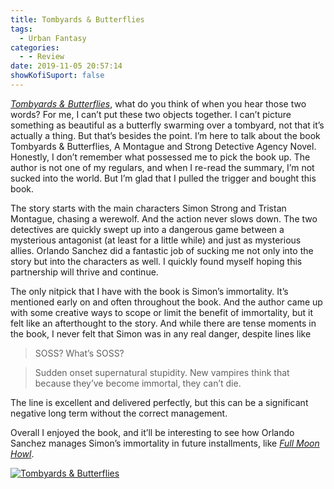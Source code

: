 ```yaml
---
title: Tombyards & Butterflies
tags:
  - Urban Fantasy
categories:
  - - Review
date: 2019-11-05 20:57:14
showKofiSuport: false
---
```


[*Tombyards & Butterflies*](https://www.audible.com/pd/Tombyards-Butterflies-Audiobook/B0797K6BDV?pf_rd_p=6a5ce8e4-798e-4a64-8bc5-71dcf66d673f&pf_rd_r=H5C71EX0QSX48PRCVRRF&ref=a_lib_c4_libItem_B0797K6BDV), what do you think of when you hear those two words? For me, I can’t put these two objects together. I can’t picture something as beautiful as a butterfly swarming over a tombyard, not that it’s actually a thing. But that’s besides the point. I’m here to talk about the book Tombyards & Butterflies, A Montague and Strong Detective Agency Novel. Honestly, I don’t remember what possessed me to pick the book up. The author is not one of my regulars, and when I re-read the summary, I’m not sucked into the world. But I’m glad that I pulled the trigger and bought this book.<!-- more -->
 
The story starts with the main characters Simon Strong and Tristan Montague, chasing a werewolf. And the action never slows down. The two detectives are quickly swept up into a dangerous game between a mysterious antagonist (at least for a little while) and just as mysterious allies. Orlando Sanchez did a fantastic job of sucking me not only into the story but into the characters as well. I quickly found myself hoping this partnership will thrive and continue.
 
The only nitpick that I have with the book is Simon’s immortality. It’s mentioned early on and often throughout the book. And the author came up with some creative ways to scope or limit the benefit of immortality, but it felt like an afterthought to the story. And while there are tense moments in the book, I never felt that Simon was in any real danger, despite lines like
 
> SOSS? What’s SOSS?
 
> Sudden onset supernatural stupidity. New vampires think that because they’ve become immortal, they can’t die.
 
The line is excellent and delivered perfectly, but this can be a significant negative long term without the correct management. 
 
Overall I enjoyed the book, and it’ll be interesting to see how Orlando Sanchez manages Simon’s immortality in future installments, like [*Full Moon Howl*](https://www.audible.com/pd/Full-Moon-Howl-Audiobook/B07BNSWCT9?pf_rd_p=1bcbcf4a-338d-4f9f-9fb9-7c5b66bf627d&pf_rd_r=DB0X05AX53YA7Y4X0YXG&ref=a_author_Or_c19_lProduct_1_3).

<div class="center">

[![Tombyards & Butterflies](./tombyards-butterflies.jpg "Tombyards & Butterflies")](https://www.audible.com/pd/Tombyards-Butterflies-Audiobook/B0797K6BDV?pf_rd_p=6a5ce8e4-798e-4a64-8bc5-71dcf66d673f&pf_rd_r=H5C71EX0QSX48PRCVRRF&ref=a_lib_c4_libItem_B0797K6BDV)

</div>